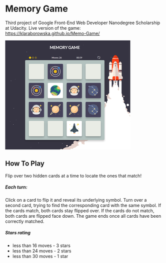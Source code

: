 # Memory Game
Third project of Google Front-End Web Developer Nanodegree Scholarship at Udacity. 
Live version of the game: https://klaraborowska.github.io/Memo-Game/

![Screenshot](https://github.com/klaraborowska/Memo-game/blob/master/img/screenshot.png)

## How To Play
Flip over two hidden cards at a time to locate the ones that match!

##### Each turn:
Click on a card to flip it and reveal its underlying symbol.
Turn over a second card, trying to find the corresponding card with the same symbol.
If the cards match, both cards stay flipped over.
If the cards do not match, both cards are flipped face down.
The game ends once all cards have been correctly matched.

##### Stars rating
- less than 16 moves - 3 stars
- less than 24 moves - 2 stars
- less than 30 moves - 1 star